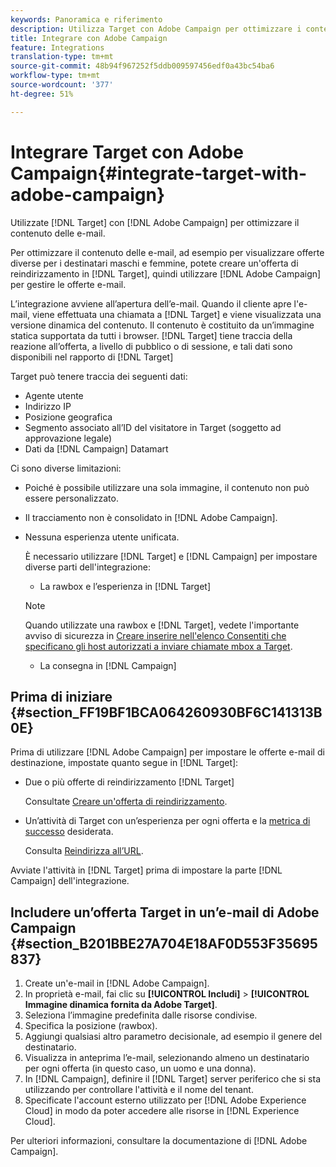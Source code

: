 ```yaml
---
keywords: Panoramica e riferimento
description: Utilizza Target con Adobe Campaign per ottimizzare i contenuti delle e-mail.
title: Integrare con Adobe Campaign
feature: Integrations
translation-type: tm+mt
source-git-commit: 48b94f967252f5ddb009597456edf0a43bc54ba6
workflow-type: tm+mt
source-wordcount: '377'
ht-degree: 51%

---
```



# Integrare Target con Adobe Campaign{#integrate-target-with-adobe-campaign}

Utilizzate [!DNL Target] con [!DNL Adobe Campaign] per ottimizzare il contenuto delle e-mail.

Per ottimizzare il contenuto delle e-mail, ad esempio per visualizzare offerte diverse per i destinatari maschi e femmine, potete creare un&#39;offerta di reindirizzamento in [!DNL Target], quindi utilizzare [!DNL Adobe Campaign] per gestire le offerte e-mail.

L’integrazione avviene all’apertura dell’e-mail. Quando il cliente apre l&#39;e-mail, viene effettuata una chiamata a [!DNL Target] e viene visualizzata una versione dinamica del contenuto. Il contenuto è costituito da un’immagine statica supportata da tutti i browser. [!DNL Target] tiene traccia della reazione all’offerta, a livello di pubblico o di sessione, e tali dati sono disponibili nel rapporto di [!DNL Target]

Target può tenere traccia dei seguenti dati:

* Agente utente
* Indirizzo IP
* Posizione geografica
* Segmento associato all’ID del visitatore in Target (soggetto ad approvazione legale)
* Dati da [!DNL Campaign] Datamart

Ci sono diverse limitazioni:

* Poiché è possibile utilizzare una sola immagine, il contenuto non può essere personalizzato.
* Il tracciamento non è consolidato in [!DNL Adobe Campaign].
* Nessuna esperienza utente unificata.

   È necessario utilizzare [!DNL Target] e [!DNL Campaign] per impostare diverse parti dell&#39;integrazione:

   * La rawbox e l’esperienza in [!DNL Target]
   >[!NOTE]
   >
   >Quando utilizzate una rawbox e [!DNL Target], vedete l&#39;importante avviso di sicurezza in [Creare inserire nell&#39;elenco Consentiti  che specificano gli host autorizzati a inviare chiamate mbox a Target](/help/administrating-target/hosts.md#allowlist).

   * La consegna in [!DNL Campaign]



## Prima di iniziare {#section_FF19BF1BCA064260930BF6C141313B0E}

Prima di utilizzare [!DNL Adobe Campaign] per impostare le offerte e-mail di destinazione, impostate quanto segue in [!DNL Target]:

* Due o più offerte di reindirizzamento [!DNL Target]

   Consultate [Creare un&#39;offerta di reindirizzamento](/help/c-experiences/c-manage-content/offer-redirect.md).
* Un’attività di Target con un’esperienza per ogni offerta e la [metrica di successo](/help/c-activities/r-success-metrics/success-metrics.md) desiderata.

   Consulta [Reindirizza all’URL](/help/c-experiences/c-visual-experience-composer/redirect-offer.md).

Avviate l&#39;attività in [!DNL Target] prima di impostare la parte [!DNL Campaign] dell&#39;integrazione.

## Includere un’offerta Target in un’e-mail di Adobe Campaign  {#section_B201BBE27A704E18AF0D553F35695837}

1. Create un&#39;e-mail in [!DNL Adobe Campaign].
1. In proprietà e-mail, fai clic su **[!UICONTROL Includi]** > **[!UICONTROL Immagine dinamica fornita da Adobe Target]**.
1. Seleziona l’immagine predefinita dalle risorse condivise.
1. Specifica la posizione (rawbox).
1. Aggiungi qualsiasi altro parametro decisionale, ad esempio il genere del destinatario.
1. Visualizza in anteprima l’e-mail, selezionando almeno un destinatario per ogni offerta (in questo caso, un uomo e una donna).
1. In [!DNL Campaign], definire il [!DNL Target] server periferico che si sta utilizzando per controllare l&#39;attività e il nome del tenant.
1. Specificate l&#39;account esterno utilizzato per [!DNL Adobe Experience Cloud] in modo da poter accedere alle risorse in [!DNL Experience Cloud].

Per ulteriori informazioni, consultare la documentazione di [!DNL Adobe Campaign].
